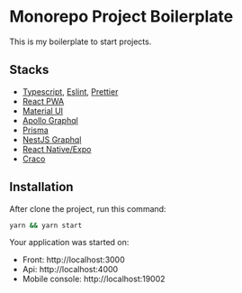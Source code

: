 # Monorepo Project Boilerplate

This is my boilerplate to start projects.

## Stacks
- [Typescript](https://www.typescriptlang.org/), [Eslint](https://eslint.org/), [Prettier](https://prettier.io/)
- [React PWA](https://create-react-app.dev/docs/making-a-progressive-web-app/)
- [Material UI](https://mui.com/)
- [Apollo Graphql](https://www.apollographql.com/docs/react/)
- [Prisma](https://www.prisma.io/)
- [NestJS Graphql](https://docs.nestjs.com/graphql/quick-start)
- [React Native/Expo](https://expo.dev/)
- [Craco](https://github.com/gsoft-inc/craco)

## Installation
After clone the project, run this command:

```bash
yarn && yarn start
```

Your application was started on:
- Front: http://localhost:3000
- Api: http://localhost:4000
- Mobile console: http://localhost:19002

